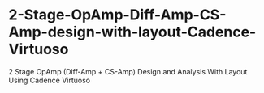 # 2-Stage-OpAmp-Diff-Amp-CS-Amp-design-with-layout-Cadence-Virtuoso
2 Stage OpAmp (Diff-Amp + CS-Amp) Design and Analysis With Layout Using Cadence Virtuoso
